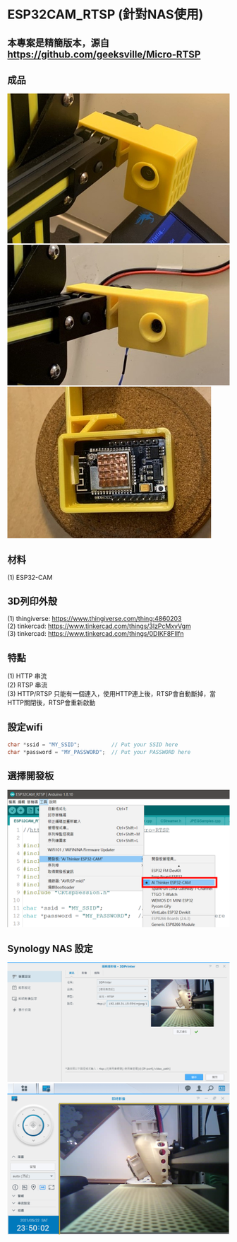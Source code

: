 # ESP32CAM_RTSP (針對NAS使用)

## 本專案是精簡版本，源自 https://github.com/geeksville/Micro-RTSP  

## 成品
![image](https://github.com/Chihhao/ESP32CAM_RTSP/blob/main/image/2.jpg)  
![image](https://github.com/Chihhao/ESP32CAM_RTSP/blob/main/image/4.jpg)  
![image](https://github.com/Chihhao/ESP32CAM_RTSP/blob/main/image/3.jpg)  

## 材料
(1) ESP32-CAM  

## 3D列印外殼
(1) thingiverse: https://www.thingiverse.com/thing:4860203  
(2) tinkercad: https://www.tinkercad.com/things/3lzPcMxvVgm  
(3) tinkercad: https://www.tinkercad.com/things/0DIKF8FIIfn  

## 特點
(1) HTTP 串流  
(2) RTSP 串流  
(3) HTTP/RTSP 只能有一個連入，使用HTTP連上後，RTSP會自動斷掉，當HTTP關閉後，RTSP會重新啟動  

## 設定wifi
```C++
char *ssid = "MY_SSID";          // Put your SSID here
char *password = "MY_PASSWORD";  // Put your PASSWORD here
```

## 選擇開發板
![image](https://github.com/Chihhao/ESP32CAM_RTSP/blob/main/image/1.png)

## Synology NAS 設定
![image](https://github.com/Chihhao/ESP32CAM_RTSP/blob/main/image/6.png)
![image](https://github.com/Chihhao/ESP32CAM_RTSP/blob/main/image/5.png)




